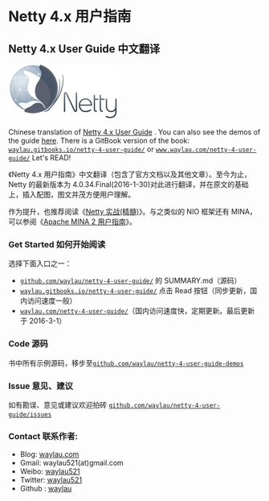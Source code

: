 # Netty 4.x 用户指南

## Netty 4.x User Guide 中文翻译

![](img/netty_logo.jpg)

Chinese translation of [Netty 4.x User Guide](http://netty.io/wiki/user-guide-for-4.x.html) . You can also see the demos of the guide [here](https://github.com/waylau/netty-4-user-guide-demos). There is a GitBook version of the book: [`waylau.gitbooks.io/netty-4-user-guide/`](http://waylau.gitbooks.io/netty-4-user-guide/) or [`www.waylau.com/netty-4-user-guide/`](http://www.waylau.com/netty-4-user-guide/) Let's READ!

《Netty 4.x 用户指南》中文翻译（包含了官方文档以及其他文章）。至今为止，Netty 的最新版本为 4.0.34.Final(2016-1-30)对此进行翻译，并在原文的基础上，插入配图，图文并茂方便用户理解。

作为提升，也推荐阅读《[Netty 实战(精髓)](https://github.com/waylau/essential-netty-in-action)》。与之类似的 NIO 框架还有 MINA，可以参阅《[Apache MINA 2 用户指南](https://github.com/waylau/apache-mina-2.x-user-guide)》。

### Get Started 如何开始阅读

选择下面入口之一：

*   [`github.com/waylau/netty-4-user-guide/`](https://github.com/waylau/netty-4-user-guide/) 的 SUMMARY.md（源码）
*   [`waylau.gitbooks.io/netty-4-user-guide/`](http://waylau.gitbooks.io/netty-4-user-guide/) 点击 Read 按钮（同步更新，国内访问速度一般）
*   [`waylau.com/netty-4-user-guide/`](http://waylau.com/netty-4-user-guide/)（国内访问速度快，定期更新。最后更新于 2016-3-1）

### Code 源码

书中所有示例源码，移步至[`github.com/waylau/netty-4-user-guide-demos`](https://github.com/waylau/netty-4-user-guide-demos)

### Issue 意见、建议

如有勘误、意见或建议欢迎拍砖 [`github.com/waylau/netty-4-user-guide/issues`](https://github.com/waylau/netty-4-user-guide/issues)

### Contact 联系作者:

*   Blog: [waylau.com](http://waylau.com)
*   Gmail: waylau521(at)gmail.com
*   Weibo: [waylau521](http://weibo.com/waylau521)
*   Twitter: [waylau521](https://twitter.com/waylau521)
*   Github : [waylau](https://github.com/waylau)
